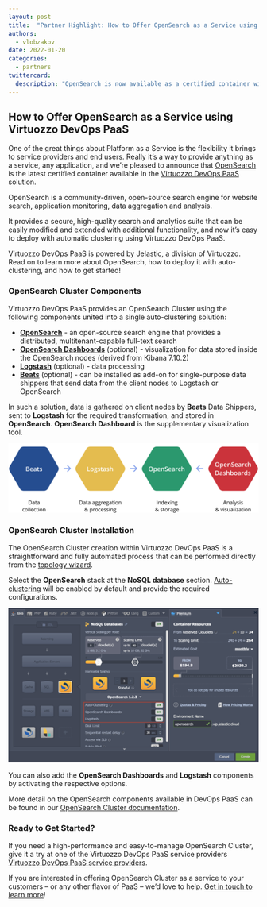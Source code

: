 ```yaml
---
layout: post
title:  "Partner Highlight: How to Offer OpenSearch as a Service using Virtuozzo DevOps PaaS"
authors: 
  - vlobzakov
date: 2022-01-20
categories: 
  - partners
twittercard:
  description: "OpenSearch is now available as a certified container with auto-clustering inside Virtuozzo DevOps PaaS. Start offering OpenSearch Cluster as a service"
---
```


## How to Offer OpenSearch as a Service using Virtuozzo DevOps PaaS  

One of the great things about Platform as a Service is the flexibility it brings to service providers and end users. Really it’s a way to provide anything as a service, any application, and we’re pleased to announce that [OpenSearch](https://opensearch.org/) is the latest certified container available in the [Virtuozzo DevOps PaaS](https://www.virtuozzo.com/devops-platform-as-a-service/) solution.  

OpenSearch is a community-driven, open-source search engine for website search, application monitoring, data aggregation and analysis.  

It provides a secure, high-quality search and analytics suite that can be easily modified and extended with additional functionality, and now it’s easy to deploy with automatic clustering using Virtuozzo DevOps PaaS.  

Virtuozzo DevOps PaaS is powered by Jelastic, a division of Virtuozzo. Read on to learn more about OpenSearch, how to deploy it with auto-clustering, and how to get started!

### OpenSearch Cluster Components  

Virtuozzo DevOps PaaS provides an OpenSearch Cluster using the following components united into a single auto-clustering solution:  

 * **[OpenSearch](https://docs.jelastic.com/opensearch-cluster/#opensearch)** - an open-source search engine that provides a distributed, multitenant-capable full-text search  
 * **[OpenSearch Dashboards](https://docs.jelastic.com/opensearch-cluster/#opensearch-dashboards)** (optional) - visualization for data stored inside the OpenSearch nodes (derived from Kibana 7.10.2)  
 * **[Logstash](https://docs.jelastic.com/opensearch-cluster/#logstash)** (optional) - data processing  
 * **[Beats](https://docs.jelastic.com/opensearch-cluster/#beats-add-on)** (optional) - can be installed as add-on for single-purpose data shippers that send data from the client nodes to Logstash or OpenSearch  

In such a solution, data is gathered on client nodes by **Beats** Data Shippers, sent to **Logstash** for the required transformation, and stored in **OpenSearch**. **OpenSearch Dashboard** is the supplementary visualization tool.  

![OpenSearch Cluster Data Acquisition](/assets/media/blog-images/2022-01-20-opensearch-as-a-service/data-flow.png)

### OpenSearch Cluster Installation

The OpenSearch Cluster creation within Virtuozzo DevOps PaaS is a straightforward and fully automated process that can be performed directly from the [topology wizard](https://docs.jelastic.com/setting-up-environment/).  

Select the **OpenSearch** stack at the **NoSQL database** section. [Auto-clustering](https://docs.jelastic.com/auto-clustering/) will be enabled by default and provide the required configurations.

![Virtuozzo-OpenSearch Cluster Dashboard](/assets/media/blog-images/2022-01-20-opensearch-as-a-service/dashboard.png)

You can also add the **OpenSearch Dashboards** and **Logstash** components by activating the respective options.  

More detail on the OpenSearch components available in DevOps PaaS can be found in our [OpenSearch Cluster documentation](https://docs.jelastic.com/opensearch-cluster/).

### Ready to Get Started?  

If you need a high-performance and easy-to-manage OpenSearch Cluster, give it a try at one of the Virtuozzo DevOps PaaS service providers [Virtuozzo DevOps PaaS service providers](https://jelastic.cloud/). 


If you are interested in offering OpenSearch Cluster as a service to your customers – or any other flavor of PaaS – we’d love to help. [Get in touch to learn more](https://www.virtuozzo.com/company/contact/)!


